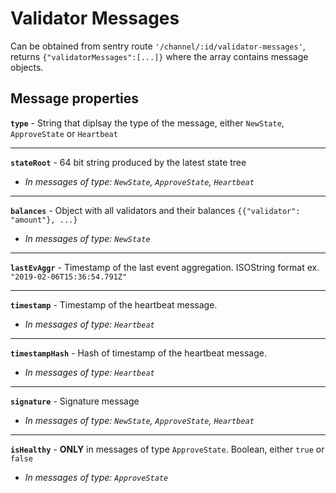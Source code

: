 # Validator Messages

Can be obtained from sentry route `'/channel/:id/validator-messages'`, returns `{"validatorMessages":[...]}` where the array contains message objects.

## Message properties

**`type`** - String that diplsay the type of the message, either `NewState`, `ApproveState` or `Heartbeat`

---

**`stateRoot`** - 64 bit string produced by the latest state tree

- *In messages of type: `NewState`, `ApproveState`, `Heartbeat`*

---

**`balances`** - Object with all validators and their balances `{{"validator": "amount"}, ...}`

- *In messages of type: `NewState`*

---

**`lastEvAggr`** - Timestamp of the last event aggregation. ISOString format ex. `"2019-02-06T15:36:54.791Z"`

---

**`timestamp`** - Timestamp of the heartbeat message.
- *In messages of type: `Heartbeat`*

---

**`timestampHash`** - Hash of timestamp of the heartbeat message.
- *In messages of type: `Heartbeat`*

---

**`signature`** - Signature message

- *In messages of type: `NewState`, `ApproveState`, `Heartbeat`*

---

**`isHealthy`** - **ONLY** in messages of type `ApproveState`. Boolean, either `true` or `false`

- *In messages of type: `ApproveState`*